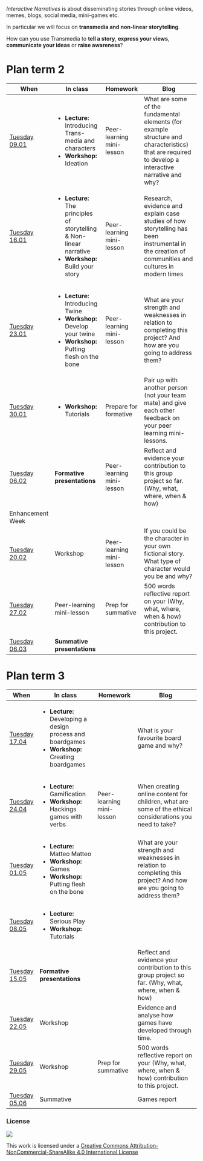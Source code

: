 *Interactive Narratives* is about disseminating stories through online videos, memes, blogs, social media, mini-games etc.

In particular we will focus on **transmedia and non-linear storytelling**.

How can you use Transmedia to **tell a story**, **express your views**, **communicate your ideas** or **raise awareness**?


# Plan term 2

When | In class | Homework | Blog
---- | -------- | -------- | ----
[Tuesday<br>09.01](sessions/01)| <ul><li>**Lecture:** Introducing Trans-media and characters  <li>**Workshop:** Ideation | Peer-learning mini-lesson | What are some of the fundamental elements (for example structure and characteristics) that are required to develop a interactive narrative and why?
[Tuesday<br>16.01](sessions/02)| <ul><li>**Lecture:** The principles of storytelling & Non-linear narrative<li>**Workshop:** Build your story | Peer-learning mini-lesson | Research, evidence and explain case studies of how storytelling has been instrumental in the creation of communities and cultures in modern times
[Tuesday<br>23.01](sessions/03)| <ul><li>**Lecture:** Introducing Twine <li>**Workshop:** Develop your twine  <li>**Workshop:** Putting flesh on the bone  | Peer-learning mini-lesson| What are your strength and weaknesses in relation to completing this project? And how are you going to address them?
[Tuesday<br>30.01](sessions/04)| <ul><li>**Workshop:** Tutorials  | Prepare for formative | Pair up with another person (not your team mate) and give each other feedback on your peer learning mini-lessons.
[Tuesday<br>06.02](sessions/05)| **Formative presentations** | Peer-learning mini-lesson | Reflect and evidence your contribution to this group project so far. (Why, what, where, when & how)
Enhancement Week |
[Tuesday<br>20.02](sessions/06)| Workshop | Peer-learning mini-lesson | If you could be the character in your own fictional story. What type of character would you be and why?  
[Tuesday<br>27.02](sessions/07)| Peer-learning mini-lesson | Prep for summative | 500 words reflective report on your (Why, what, where, when & how) contribution to this project.  
[Tuesday<br>06.03](sessions/08)| **Summative presentations** |

# Plan term 3

When | In class | Homework | Blog
---- | -------- | -------- | ----
[Tuesday<br>17.04](sessions/09)| <ul><li>**Lecture:** Developing a design process and boardgames  <li>**Workshop:** Creating boardgames | | What is your favourite board game and why?
[Tuesday<br>24.04](sessions/10)| <ul><li>**Lecture:** Gamification <li>**Workshop:** Hackings games with verbs | Peer-learning mini-lesson | When creating online content for children, what are some of the ethical considerations you need to take?
[Tuesday<br>01.05](sessions/11)| <ul><li>**Lecture:** Matteo Matteo<li>**Workshop:** Games  <li>**Workshop:** Putting flesh on the bone  | | What are your strength and weaknesses in relation to completing this project? And how are you going to address them?
[Tuesday<br>08.05](sessions/12)| <ul><li>**Lecture:** Serious Play<li>**Workshop:** Tutorials  | |
[Tuesday<br>15.05](sessions/13)| **Formative presentations** |  | Reflect and evidence your contribution to this group project so far. (Why, what, where, when & how)
[Tuesday<br>22.05](sessions/14)| Workshop | | Evidence and analyse how games have developed through time.   
[Tuesday<br>29.05](sessions/15)| Workshop | Prep for summative | 500 words reflective report on your (Why, what, where, when & how) contribution to this project.  
[Tuesday<br>05.06](sessions/16)| Summative  | | Games report


### License

[![](https://i.creativecommons.org/l/by-nc-sa/4.0/88x31.png)](http://creativecommons.org/licenses/by-nc-sa/4.0)

This work is licensed under a [Creative Commons Attribution-NonCommercial-ShareAlike 4.0 International License ](http://creativecommons.org/licenses/by-nc-sa/4.0)
